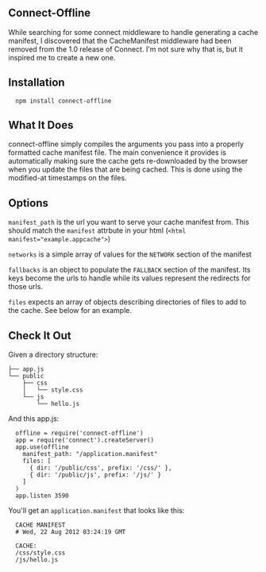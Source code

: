 ## Connect-Offline

While searching for some connect middleware to handle generating a cache
manifest, I discovered that the CacheManifest middleware had been
removed from the 1.0 release of Connect. I'm not sure why that is, but
it inspired me to create a new one.

## Installation

```
  npm install connect-offline
```

## What It Does

connect-offline simply compiles the arguments you pass into a properly formatted cache
manifest file. The main convenience it provides is automatically making
sure the cache gets re-downloaded by the browser when you update the
files that are being cached. This is done using the modified-at
timestamps on the files.

## Options

`manifest_path` is the url you want to serve your cache manifest from.
This should match the `manifest` attrbute in your html (`<html manifest="example.appcache">`)

`networks` is a simple array of values for the `NETWORK` section of the
manifest

`fallbacks` is an object to populate the `FALLBACK` section of the
manifest. Its keys become the urls to handle while its values represent
the redirects for those urls.

`files` expects an array of objects describing directories of files to
add to the cache. See below for an example.

## Check It Out

Given a directory structure:

```
├── app.js
└── public
    ├── css
    │   └── style.css
    └── js
        └── hello.js
```

And this app.js:

```
  offline = require('connect-offline')
  app = require('connect').createServer()
  app.use(offline
    manifest_path: "/application.manifest"
    files: [
      { dir: '/public/css', prefix: '/css/' },
      { dir: '/public/js', prefix: '/js/' }
    ]
  )
  app.listen 3590
```

You'll get an `application.manifest` that looks like this:

```
  CACHE MANIFEST
  # Wed, 22 Aug 2012 03:24:19 GMT

  CACHE:
  /css/style.css
  /js/hello.js
```
